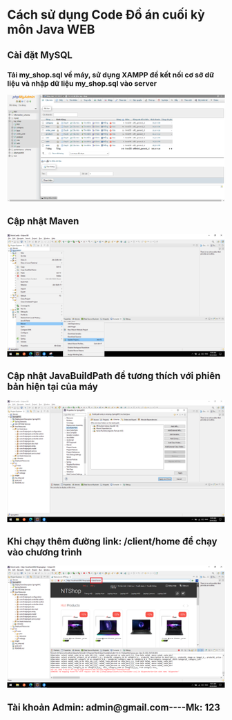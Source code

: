 # Cách sử dụng Code Đồ án cuối kỳ môn Java WEB

<h2>Cài đặt MySQL</h2>
<h3>Tải my_shop.sql về máy, sử dụng XAMPP để kết nối cơ sở dữ liệu và nhập dữ liệu my_shop.sql vào server</h3>

<img src="./images/mysql.png" style="height:300px , margin-bottom:10px"/>

<h2>Cập nhật Maven</h2>

<img src="./images/updateMaven.png" style="height:300px , margin-bottom:10px"/>

<h2>Cập nhật JavaBuildPath để tương thích với phiên bản hiện tại của máy</h2>

<img src="./images/updateBuildPath.png" style="height:300px , margin-bottom:10px, object-fit: cover"/>

<h2>Khi chạy thêm đường link: /client/home để chạy vào chương trình</h2>

<img src="./images/linkWeb.png" style="height:300px , margin-bottom:10px"/>


<h2>Tài khoản Admin: admin@gmail.com----Mk: 123</h2>
